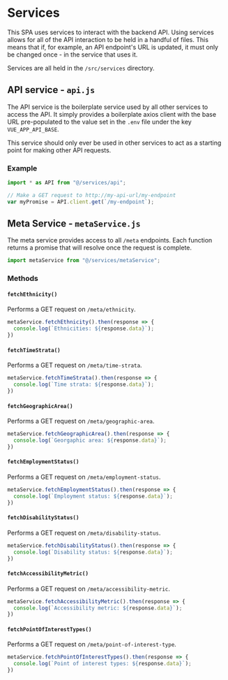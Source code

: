 # Services

This SPA uses services to interact with the backend API. Using services allows for all of the API interaction to be held in a handful of files. This means that if, for example, an API endpoint's URL is updated, it must only be changed once - in the service that uses it.

Services are all held in the `/src/services` directory.

## API service - `api.js`
The API service is the boilerplate service used by all other services to access the API. It simply provides a boilerplate axios client with the base URL pre-populated to the value set in the `.env` file under the key `VUE_APP_API_BASE`.

This service should only ever be used in other services to act as a starting point for making other API requests.

### Example
```js
import * as API from "@/services/api";

// Make a GET request to http://my-api-url/my-endpoint
var myPromise = API.client.get(`/my-endpoint`);
```

## Meta Service - `metaService.js`
The meta service provides access to all `/meta` endpoints. Each function returns a promise that will resolve once the request is complete.

```js
import metaService from "@/services/metaService";
```

### Methods

#### `fetchEthnicity()`
Performs a GET request on `/meta/ethnicity`.
```js
metaService.fetchEthnicity().then(response => {
  console.log(`Ethnicities: ${response.data}`);
})
```

#### `fetchTimeStrata()`
Performs a GET request on `/meta/time-strata`.
```js
metaService.fetchTimeStrata().then(response => {
  console.log(`Time strata: ${response.data}`);
})
```

#### `fetchGeographicArea()`
Performs a GET request on `/meta/geographic-area`.
```js
metaService.fetchGeographicArea().then(response => {
  console.log(`Georgaphic area: ${response.data}`);
})
```

#### `fetchEmploymentStatus()`
Performs a GET request on `/meta/employment-status`.
```js
metaService.fetchEmploymentStatus().then(response => {
  console.log(`Employment status: ${response.data}`);
})
```

#### `fetchDisabilityStatus()`
Performs a GET request on `/meta/disability-status`.
```js
metaService.fetchDisabilityStatus().then(response => {
  console.log(`Disability status: ${response.data}`);
})
```

#### `fetchAccessibilityMetric()`
Performs a GET request on `/meta/accessibility-metric`.
```js
metaService.fetchAccessibilityMetric().then(response => {
  console.log(`Accessibility metric: ${response.data}`);
})
```

#### `fetchPointOfInterestTypes()`
Performs a GET request on `/meta/point-of-interest-type`.
```js
metaService.fetchPointOfInterestTypes().then(response => {
  console.log(`Point of interest types: ${response.data}`);
})
```
